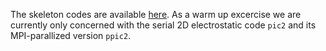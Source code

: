 The skeleton codes are available
[here](http://picksc.idre.ucla.edu/software/skeleton-code/). As a warm up
excercise we are currently only concerned with the serial 2D electrostatic
code `pic2` and its MPI-parallized version `ppic2`.
